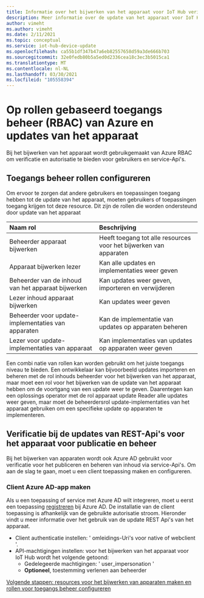 ```yaml
---
title: Informatie over het bijwerken van het apparaat voor IoT Hub verificatie en autorisatie | Microsoft Docs
description: Meer informatie over de update van het apparaat voor IoT Hub gebruik van Azure RBAC om verificatie en autorisatie te bieden voor gebruikers en service-Api's.
author: vimeht
ms.author: vimeht
ms.date: 2/11/2021
ms.topic: conceptual
ms.service: iot-hub-device-update
ms.openlocfilehash: ca55b1df347b47a6eb82557658d59a3de666b703
ms.sourcegitcommit: 32e0fedb80b5a5ed0d2336cea18c3ec3b5015ca1
ms.translationtype: MT
ms.contentlocale: nl-NL
ms.lasthandoff: 03/30/2021
ms.locfileid: "105558394"
---
```

# <a name="azure-role-based-access-control-rbac-and-device-update"></a>Op rollen gebaseerd toegangs beheer (RBAC) van Azure en updates van het apparaat

Bij het bijwerken van het apparaat wordt gebruikgemaakt van Azure RBAC om verificatie en autorisatie te bieden voor gebruikers en service-Api's.

## <a name="configure-access-control-roles"></a>Toegangs beheer rollen configureren

Om ervoor te zorgen dat andere gebruikers en toepassingen toegang hebben tot de update van het apparaat, moeten gebruikers of toepassingen toegang krijgen tot deze resource. Dit zijn de rollen die worden ondersteund door update van het apparaat

|   Naam rol   | Beschrijving  |
| :--------- | :---- |
|  Beheerder apparaat bijwerken | Heeft toegang tot alle resources voor het bijwerken van apparaten  |
|  Apparaat bijwerken lezer| Kan alle updates en implementaties weer geven |
|  Beheerder van de inhoud van het apparaat bijwerken | Kan updates weer geven, importeren en verwijderen  |
|  Lezer inhoud apparaat bijwerken | Kan updates weer geven  |
|  Beheerder voor update-implementaties van apparaten | Kan de implementatie van updates op apparaten beheren|
|  Lezer voor update-implementaties van apparaat| Kan implementaties van updates op apparaten weer geven |

Een combi natie van rollen kan worden gebruikt om het juiste toegangs niveau te bieden. Een ontwikkelaar kan bijvoorbeeld updates importeren en beheren met de rol inhouds beheerder voor het bijwerken van het apparaat, maar moet een rol voor het bijwerken van de update van het apparaat hebben om de voortgang van een update weer te geven. Daarentegen kan een oplossings operator met de rol apparaat update Reader alle updates weer geven, maar moet de beheerdersrol update-implementaties van het apparaat gebruiken om een specifieke update op apparaten te implementeren.


## <a name="authenticate-to-device-update-rest-apis-for-publishing-and-management"></a>Verificatie bij de updates van REST-Api's voor het apparaat voor publicatie en beheer

Bij het bijwerken van apparaten wordt ook Azure AD gebruikt voor verificatie voor het publiceren en beheren van inhoud via service-Api's. Om aan de slag te gaan, moet u een client toepassing maken en configureren.

### <a name="create-client-azure-ad-app"></a>Client Azure AD-app maken

Als u een toepassing of service met Azure AD wilt integreren, moet u eerst een toepassing [registreren](../active-directory/develop/quickstart-register-app.md) bij Azure AD. De installatie van de client toepassing is afhankelijk van de gebruikte autorisatie stroom.  Hieronder vindt u meer informatie over het gebruik van de update REST Api's van het apparaat.

* Client authenticatie instellen: ' omleidings-Uri's voor native of webclient '.
* API-machtigingen instellen: voor het bijwerken van het apparaat voor IoT Hub wordt het volgende getoond:
  * Gedelegeerde machtigingen: ' user_impersonation '
  * **Optioneel**, toestemming verlenen aan beheerder

[Volgende stappen: resources voor het bijwerken van apparaten maken en rollen voor toegangs beheer configureren](./create-device-update-account.md)